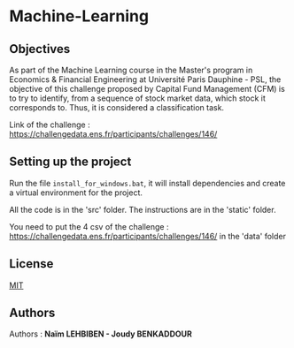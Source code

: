 # Machine-Learning

## Objectives

As part of the Machine Learning course in the Master's program in Economics & Financial Engineering at Université Paris Dauphine - PSL, the objective of this challenge proposed by Capital Fund Management (CFM) is to try to identify, from a sequence of stock market data, which stock it corresponds to. Thus, it is considered a classification task.

Link of the challenge : https://challengedata.ens.fr/participants/challenges/146/

##  Setting up the project

Run the file  `install_for_windows.bat`, it will install dependencies and create a virtual environment for the project.

All the code is in the 'src' folder. The instructions are in the 'static' folder.

You need to put the 4 csv of the challenge : https://challengedata.ens.fr/participants/challenges/146/ in the 'data' folder

## License

[MIT](https://choosealicense.com/licenses/mit/)

## Authors
Authors  : **Naïm LEHBIBEN - Joudy BENKADDOUR**
